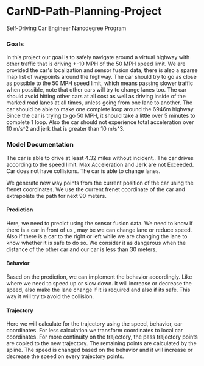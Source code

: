 # CarND-Path-Planning-Project
Self-Driving Car Engineer Nanodegree Program

### Goals

In this project our goal is to safely navigate around a virtual highway with other traffic that is driving +-10 MPH of the 50 MPH speed limit. We are provided the car's localization and sensor fusion data, there is also a sparse map list of waypoints around the highway. The car should try to go as close as possible to the 50 MPH speed limit, which means passing slower traffic when possible, note that other cars will try to change lanes too. The car should avoid hitting other cars at all cost as well as driving inside of the marked road lanes at all times, unless going from one lane to another. The car should be able to make one complete loop around the 6946m highway. Since the car is trying to go 50 MPH, it should take a little over 5 minutes to complete 1 loop. Also the car should not experience total acceleration over 10 m/s^2 and jerk that is greater than 10 m/s^3.

### Model Documentation
The car is able to drive at least 4.32 miles without incident..
The car drives according to the speed limit. 
Max Acceleration and Jerk are not Exceeded.
Car does not have collisions.
The car is able to change lanes.

We generate new way points from the current position of the car using the frenet coordinates. We use the current frenet coordinate of the car and extrapolate the path for next 90 meters.

#### Prediction

Here, we need to predict using the sensor fusion data. We need to know if there is a car in front of us , may be we can change lane or reduce speed. Also if there is a car to the right or left while we are changing the lane to know whether it is safe to do so.
We consider it as dangerous when the distance of the other car and our car is less than 30 meters. 

#### Behavior 

Based on the prediction, we can implement the behavior accordingly. Like where we need to speed up or slow down. It will increase or decrease the speed, also make the lane change if it is required and also if its safe. This way it will try to avoid the collision. 

#### Trajectory

Here we will calculate for the trajectory using the speed, behavior, car coordinates. 
For less calculation we transform coordinates to local car coordinates. For more continuity on the trajectory, the pass trajectory points are copied to the new trajectory. The remaining points are calculated by the spline.
The speed is changed based on the behavior and it will increase or decrease the speed on every trajectory points.
